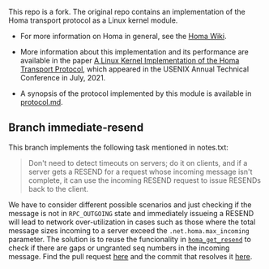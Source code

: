 This repo is a fork. The original repo contains an implementation of the Homa transport protocol as a Linux kernel module.

- For more information on Homa in general, see the [Homa
  Wiki](https://homa-transport.atlassian.net/wiki/spaces/HOMA).

- More information about this implementation and its performance are available in
  the paper [A Linux Kernel Implementation of the Homa Transport
  Protocol](https://www.usenix.org/system/files/atc21-ousterhout.pdf),
  which appeared in the USENIX Annual Technical Conference in July, 2021.

- A synopsis of the protocol implemented by this module is available in
  [protocol.md](https://github.com/PlatformLab/HomaModule/blob/master/protocol.md).

## Branch immediate-resend
This branch implements the following task mentioned in notes.txt: 
>Don't need to detect timeouts on servers; do it on clients, and if
a server gets a RESEND for a request whose incoming message isn't
complete, it can use the incoming RESEND request to issue RESENDs
back to the client.

We have to consider different possible scenarios and just checking if the message is not in `RPC_OUTGOING`
state and immediately issueing a RESEND will lead to network over-utilization in cases such as those where
the total message sizes incoming to a server exceed the `.net.homa.max_incoming` parameter. The solution 
is to reuse the funcionality in [`homa_get_resend`](https://github.com/PlatformLab/HomaModule/blob/a3fb70e6bd3439e39696b783e3831bbd23787c17/homa_incoming.c#L301) 
to check if there are gaps or ungranted seq numbers in the incoming message. Find the pull request [here](https://github.com/PlatformLab/HomaModule/pull/54) and the commit that resolves it [here](https://github.com/PlatformLab/HomaModule/commit/1391cd7396b203a1ab2eaeda5c2a28eb36c4301c).